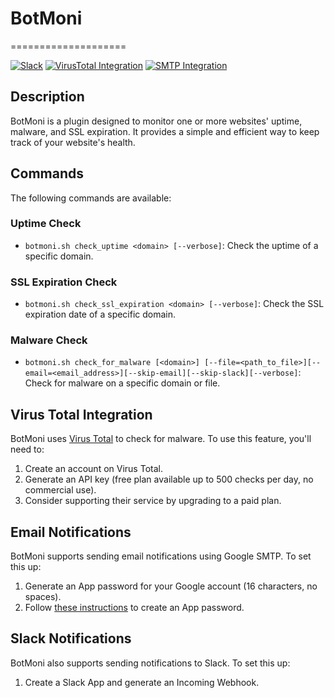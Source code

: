 # BotMoni
====================

[![Slack](https://img.shields.io/badge/Slack-Integration-34A85A.svg)](https://www.example.com/slack-docs)
[![VirusTotal Integration](https://img.shields.io/badge/VirusTotal-Integration-FF69B4.svg)](https://www.virustotal.com/)
[![SMTP Integration](https://img.shields.io/badge/SMTP-Integration-FF69B4.svg)](https://www.example.com/smtp-docs)

## Description

BotMoni is a plugin designed to monitor one or more websites' uptime, malware, and SSL expiration. It provides a simple and efficient way to keep track of your website's health.

## Commands

The following commands are available:

### Uptime Check

* `botmoni.sh check_uptime <domain> [--verbose]`: Check the uptime of a specific domain.

### SSL Expiration Check

* `botmoni.sh check_ssl_expiration <domain> [--verbose]`: Check the SSL expiration date of a specific domain.

### Malware Check

* `botmoni.sh check_for_malware [<domain>] [--file=<path_to_file>][--email=<email_address>][--skip-email][--skip-slack][--verbose]`: Check for malware on a specific domain or file.

## Virus Total Integration

BotMoni uses [Virus Total](https://www.virustotal.com/) to check for malware. To use this feature, you'll need to:

1. Create an account on Virus Total.
2. Generate an API key (free plan available up to 500 checks per day, no commercial use).
3. Consider supporting their service by upgrading to a paid plan.

## Email Notifications

BotMoni supports sending email notifications using Google SMTP. To set this up:

1. Generate an App password for your Google account (16 characters, no spaces).
2. Follow [these instructions](https://support.google.com/accounts/answer/185833) to create an App password.

## Slack Notifications

BotMoni also supports sending notifications to Slack. To set this up:

1. Create a Slack App and generate an Incoming Webhook.
